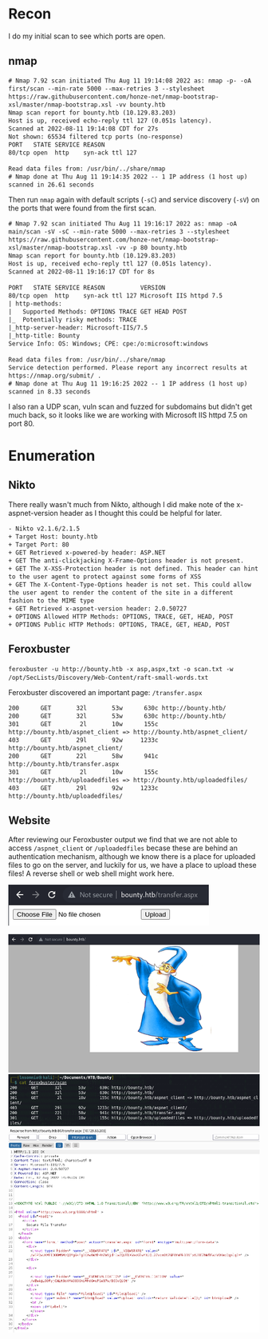 # Recon

I do my initial scan to see which ports are open.

## nmap
```
# Nmap 7.92 scan initiated Thu Aug 11 19:14:08 2022 as: nmap -p- -oA first/scan --min-rate 5000 --max-retries 3 --stylesheet https://raw.githubusercontent.com/honze-net/nmap-bootstrap-xsl/master/nmap-bootstrap.xsl -vv bounty.htb
Nmap scan report for bounty.htb (10.129.83.203)
Host is up, received echo-reply ttl 127 (0.051s latency).
Scanned at 2022-08-11 19:14:08 CDT for 27s
Not shown: 65534 filtered tcp ports (no-response)
PORT   STATE SERVICE REASON
80/tcp open  http    syn-ack ttl 127

Read data files from: /usr/bin/../share/nmap
# Nmap done at Thu Aug 11 19:14:35 2022 -- 1 IP address (1 host up) scanned in 26.61 seconds
```

Then run `nmap` again with default scripts (`-sC`) and service discovery (`-sV`) on the ports that were found from the first scan.

```
# Nmap 7.92 scan initiated Thu Aug 11 19:16:17 2022 as: nmap -oA main/scan -sV -sC --min-rate 5000 --max-retries 3 --stylesheet https://raw.githubusercontent.com/honze-net/nmap-bootstrap-xsl/master/nmap-bootstrap.xsl -vv -p 80 bounty.htb
Nmap scan report for bounty.htb (10.129.83.203)
Host is up, received echo-reply ttl 127 (0.051s latency).
Scanned at 2022-08-11 19:16:17 CDT for 8s

PORT   STATE SERVICE REASON          VERSION
80/tcp open  http    syn-ack ttl 127 Microsoft IIS httpd 7.5
| http-methods: 
|   Supported Methods: OPTIONS TRACE GET HEAD POST
|_  Potentially risky methods: TRACE
|_http-server-header: Microsoft-IIS/7.5
|_http-title: Bounty
Service Info: OS: Windows; CPE: cpe:/o:microsoft:windows

Read data files from: /usr/bin/../share/nmap
Service detection performed. Please report any incorrect results at https://nmap.org/submit/ .
# Nmap done at Thu Aug 11 19:16:25 2022 -- 1 IP address (1 host up) scanned in 8.33 seconds
```

I also ran a UDP scan, vuln scan and fuzzed for subdomains but didn't get much back, so it looks like we are working with Microsoft IIS httpd 7.5 on port 80.

# Enumeration

## Nikto

There really wasn't much from Nikto, although I did make note of the x-aspnet-version header as I thought this could be helpful for later.

```
- Nikto v2.1.6/2.1.5
+ Target Host: bounty.htb
+ Target Port: 80
+ GET Retrieved x-powered-by header: ASP.NET
+ GET The anti-clickjacking X-Frame-Options header is not present.
+ GET The X-XSS-Protection header is not defined. This header can hint to the user agent to protect against some forms of XSS
+ GET The X-Content-Type-Options header is not set. This could allow the user agent to render the content of the site in a different fashion to the MIME type
+ GET Retrieved x-aspnet-version header: 2.0.50727
+ OPTIONS Allowed HTTP Methods: OPTIONS, TRACE, GET, HEAD, POST 
+ OPTIONS Public HTTP Methods: OPTIONS, TRACE, GET, HEAD, POST 
```

## Feroxbuster

`feroxbuster -u http://bounty.htb -x asp,aspx,txt -o scan.txt -w /opt/SecLists/Discovery/Web-Content/raft-small-words.txt`

Feroxbuster discovered an important page: `/transfer.aspx`

```
200      GET       32l       53w      630c http://bounty.htb/
200      GET       32l       53w      630c http://bounty.htb/
301      GET        2l       10w      155c http://bounty.htb/aspnet_client => http://bounty.htb/aspnet_client/
403      GET       29l       92w     1233c http://bounty.htb/aspnet_client/
200      GET       22l       58w      941c http://bounty.htb/transfer.aspx
301      GET        2l       10w      155c http://bounty.htb/uploadedfiles => http://bounty.htb/uploadedfiles/
403      GET       29l       92w     1233c http://bounty.htb/uploadedfiles/
```

## Website

After reviewing our Feroxbuster output we find that we are not able to access `/aspnet_client` or `/uploadedfiles` becase these are behind an authentication mechanism, although we know there is a place for uploaded files to go on the server, and luckily for us, we have a place to upload these files! A reverse shell or web shell might work here.

![d08887692cb3aec0d543cecf8896eb16.png](../_resources/d08887692cb3aec0d543cecf8896eb16.png)

![c7db5922379f00c11633ca28283f47c1.png](../_resources/c7db5922379f00c11633ca28283f47c1.png)
![727e4b5606120e0d860feda94cab9322.png](../_resources/727e4b5606120e0d860feda94cab9322.png)
![c8a0026dbcf48a971997ff6be025b59f.png](../_resources/c8a0026dbcf48a971997ff6be025b59f.png)